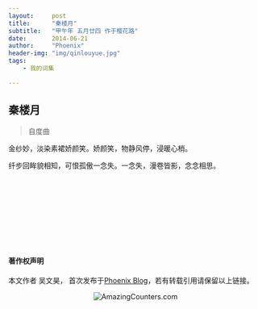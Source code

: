 ```yaml
---
layout:     post
title:      "秦楼月"
subtitle:   "甲午年 五月廿四 作于樱花路"
date:       2014-06-21
author:     "Phoenix"
header-img: "img/qinlouyue.jpg"
tags:
    - 我的词集

---
```


## 秦楼月

> 自度曲

金纱妙，淡染素裙娇颜笑。娇颜笑，物静风停，浸暖心梢。

纤步回眸貌相知，可恨孤傲一念失。一念失，漫卷皆影，念念相思。

<br><br>
<br><br>
<br><br>
<br><br>

#### 著作权声明

本文作者 吴文昊， 首次发布于[Phoenix Blog](phoenixwu.cn)，若有转载引用请保留以上链接。

<!-- 访问统计功能 -->
<div align="center"><img border="0" src="http://cc.amazingcounters.com/counter.php?i=3212869&c=9638920" alt="AmazingCounters.com"></div>

